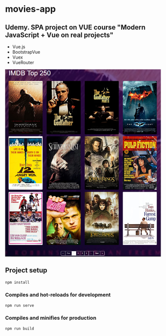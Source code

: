 # movies-app
## Udemy. SPA project on VUE course "Modern JavaScript + Vue on real projects"

* Vue.js
* BootstrapVue
* Vuex
* VueRouter

![movies-app](movies-app/screenshots/demo.png "demo movies-app")

## Project setup
```
npm install
```
### Compiles and hot-reloads for development
```
npm run serve
```
### Compiles and minifies for production
```
npm run build
```